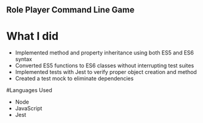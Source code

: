 ## Role Player Command Line Game

# What I did
- Implemented method and property inheritance using both ES5 and ES6 syntax
- Converted ES5 functions to ES6 classes without interrupting test suites
- Implemented tests with Jest to verify proper object creation and method
- Created a test mock to eliminate dependencies

#Languages Used
- Node
- JavaScript
- Jest
